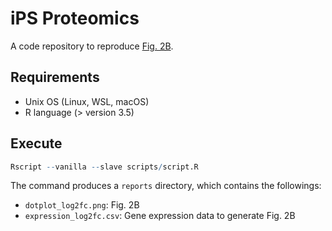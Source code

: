 # iPS Proteomics

A code repository to reproduce [Fig. 2B](https://raw.githubusercontent.com/akikuno/iPS-proteomics/main/reports/dotplot_log2fc.png).

## Requirements

- Unix OS (Linux, WSL, macOS)
- R language (> version 3.5)

## Execute

```r
Rscript --vanilla --slave scripts/script.R
```

The command produces a `reports` directory, which contains the followings:

- `dotplot_log2fc.png`: Fig. 2B
- `expression_log2fc.csv`: Gene expression data to generate Fig. 2B